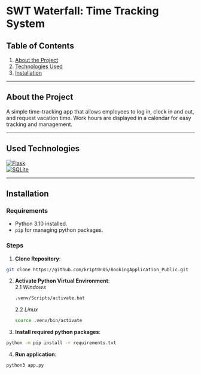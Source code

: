 # SWT Waterfall: Time Tracking System

## Table of Contents

1. [About the Project](#über-das-projekt)  
2. [Technologies Used](#verwendete-technologien)  
3. [Installation](#installation)  

---

## About the Project
A simple time-tracking app that allows employees to log in, clock in and 
out, and request vacation time. Work hours are displayed in a calendar for
easy tracking and management.

---

## Used Technologies


[![Flask][Flask]][Flask-url]  
[![SQLite][SQLite]][SQLite-url]

---

## Installation

### Requirements

- Python 3.10 installed.
- `pip` for managing python packages.

### Steps

1. **Clone Repository**:  
```bash
git clone https://github.com/kr1pt0n05/BookingApplication_Public.git
```
   
2. **Activate Python Virtual Environment**:  
2.1 *Windows*
   ```bash
   .venv/Scripts/activate.bat
   ```
   
   2.2 *Linux*
      ```bash
      source .venv/bin/activate
      ```

3. **Install required python packages**:
```bash
python -m pip install -r requirements.txt
```


4. **Run application**:
```bash
python3 app.py
```


<!-- MARKDOWN LINKS & IMAGES -->
<!-- https://www.markdownguide.org/basic-syntax/#reference-style-links -->
[Flask]: https://img.shields.io/badge/Flask-000000?style=for-the-badge&logo=flask&logoColor=white
[Flask-url]: https://flask.palletsprojects.com/

[SQLite]: https://img.shields.io/badge/SQLite-07405E?style=for-the-badge&logo=sqlite&logoColor=white
[SQLite-url]: https://www.sqlite.org/
